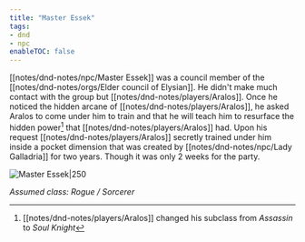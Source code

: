```yaml
---
title: "Master Essek"
tags:
- dnd
- npc
enableTOC: false
---
```


[[notes/dnd-notes/npc/Master Essek]] was a council member of the [[notes/dnd-notes/orgs/Elder council of Elysian]]. He didn't make much contact with the group but [[notes/dnd-notes/players/Aralos]]. Once he noticed the hidden arcane of [[notes/dnd-notes/players/Aralos]], he asked Aralos to come under him to train and that he will teach him to resurface the hidden power[^1] that [[notes/dnd-notes/players/Aralos]] had. Upon his request [[notes/dnd-notes/players/Aralos]] secretly trained under him inside a pocket dimension that was created by [[notes/dnd-notes/npc/Lady Galladria]] for two years. Though it was only 2 weeks for the party. 

![Master Essek|250](notes/images/essek.png)

*Assumed class: Rogue / Sorcerer*

[^1]: [[notes/dnd-notes/players/Aralos]] changed his subclass from *Assassin* to *Soul Knight*